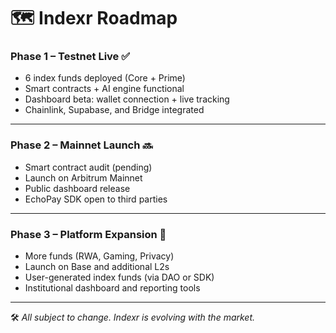 # 🗺️ Indexr Roadmap

### Phase 1 – Testnet Live ✅
- 6 index funds deployed (Core + Prime)
- Smart contracts + AI engine functional
- Dashboard beta: wallet connection + live tracking
- Chainlink, Supabase, and Bridge integrated

---

### Phase 2 – Mainnet Launch 🔜
- Smart contract audit (pending)
- Launch on Arbitrum Mainnet
- Public dashboard release
- EchoPay SDK open to third parties

---

### Phase 3 – Platform Expansion 🧩
- More funds (RWA, Gaming, Privacy)
- Launch on Base and additional L2s
- User-generated index funds (via DAO or SDK)
- Institutional dashboard and reporting tools

---

🛠️ *All subject to change. Indexr is evolving with the market.*
